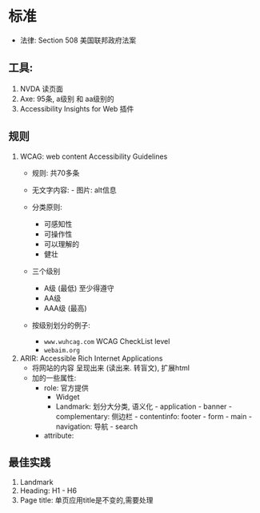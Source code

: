 # 标准
- 法律: Section 508 美国联邦政府法案

## 工具: 
1. NVDA 读页面
2. Axe: 95条, a级别 和 aa级别的
3. Accessibility Insights for Web 插件

## 规则
1. WCAG: web content Accessibility Guidelines
    - 规则: 共70多条
    - 无文字内容: 
          - 图片: alt信息

    - 分类原则: 
        - 可感知性
        - 可操作性
        - 可以理解的
        - 健壮
    - 三个级别 
        - A级 (最低) 至少得遵守
        - AA级
        - AAA级 (最高)
    - 按级别划分的例子: 
        - `www.wuhcag.com` WCAG CheckList level 
        - `webaim.org`
2. ARIR: Accessible Rich Internet Applications
    - 将网站的内容 呈现出来 (读出来. 转盲文), 扩展html
    - 加的一些属性: 
        - role: 官方提供
            - Widget
            - Landmark: 划分大分类, 语义化
                  - application
                  - banner
                  - complementary: 侧边栏
                  - contentinfo: footer
                  - form
                  - main
                  - navigation: 导航
                  - search
        - attribute: 


## 最佳实践
1. Landmark
2. Heading: H1 - H6
3. Page title: 单页应用title是不变的,需要处理